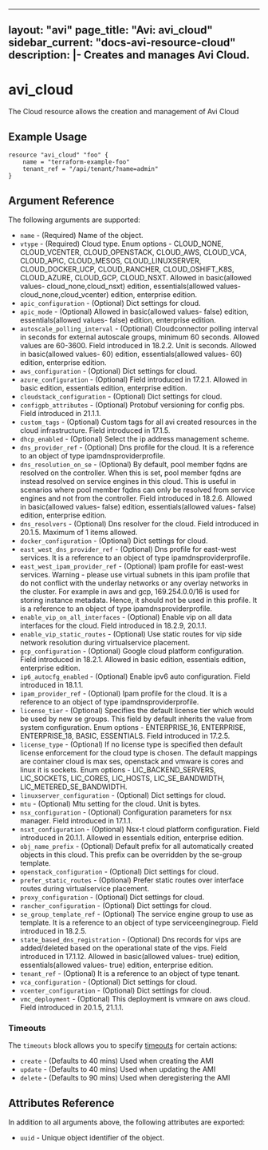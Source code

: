 <!--
    Copyright 2021 VMware, Inc.
    SPDX-License-Identifier: Mozilla Public License 2.0
-->
---
layout: "avi"
page_title: "Avi: avi_cloud"
sidebar_current: "docs-avi-resource-cloud"
description: |-
  Creates and manages Avi Cloud.
---

# avi_cloud

The Cloud resource allows the creation and management of Avi Cloud

## Example Usage

```hcl
resource "avi_cloud" "foo" {
    name = "terraform-example-foo"
    tenant_ref = "/api/tenant/?name=admin"
}
```

## Argument Reference

The following arguments are supported:

* `name` - (Required) Name of the object.
* `vtype` - (Required) Cloud type. Enum options - CLOUD_NONE, CLOUD_VCENTER, CLOUD_OPENSTACK, CLOUD_AWS, CLOUD_VCA, CLOUD_APIC, CLOUD_MESOS, CLOUD_LINUXSERVER, CLOUD_DOCKER_UCP, CLOUD_RANCHER, CLOUD_OSHIFT_K8S, CLOUD_AZURE, CLOUD_GCP, CLOUD_NSXT. Allowed in basic(allowed values- cloud_none,cloud_nsxt) edition, essentials(allowed values- cloud_none,cloud_vcenter) edition, enterprise edition.
* `apic_configuration` - (Optional) Dict settings for cloud.
* `apic_mode` - (Optional) Allowed in basic(allowed values- false) edition, essentials(allowed values- false) edition, enterprise edition.
* `autoscale_polling_interval` - (Optional) Cloudconnector polling interval in seconds for external autoscale groups, minimum 60 seconds. Allowed values are 60-3600. Field introduced in 18.2.2. Unit is seconds. Allowed in basic(allowed values- 60) edition, essentials(allowed values- 60) edition, enterprise edition.
* `aws_configuration` - (Optional) Dict settings for cloud.
* `azure_configuration` - (Optional) Field introduced in 17.2.1. Allowed in basic edition, essentials edition, enterprise edition.
* `cloudstack_configuration` - (Optional) Dict settings for cloud.
* `configpb_attributes` - (Optional) Protobuf versioning for config pbs. Field introduced in 21.1.1.
* `custom_tags` - (Optional) Custom tags for all avi created resources in the cloud infrastructure. Field introduced in 17.1.5.
* `dhcp_enabled` - (Optional) Select the ip address management scheme.
* `dns_provider_ref` - (Optional) Dns profile for the cloud. It is a reference to an object of type ipamdnsproviderprofile.
* `dns_resolution_on_se` - (Optional) By default, pool member fqdns are resolved on the controller. When this is set, pool member fqdns are instead resolved on service engines in this cloud. This is useful in scenarios where pool member fqdns can only be resolved from service engines and not from the controller. Field introduced in 18.2.6. Allowed in basic(allowed values- false) edition, essentials(allowed values- false) edition, enterprise edition.
* `dns_resolvers` - (Optional) Dns resolver for the cloud. Field introduced in 20.1.5. Maximum of 1 items allowed.
* `docker_configuration` - (Optional) Dict settings for cloud.
* `east_west_dns_provider_ref` - (Optional) Dns profile for east-west services. It is a reference to an object of type ipamdnsproviderprofile.
* `east_west_ipam_provider_ref` - (Optional) Ipam profile for east-west services. Warning - please use virtual subnets in this ipam profile that do not conflict with the underlay networks or any overlay networks in the cluster. For example in aws and gcp, 169.254.0.0/16 is used for storing instance metadata. Hence, it should not be used in this profile. It is a reference to an object of type ipamdnsproviderprofile.
* `enable_vip_on_all_interfaces` - (Optional) Enable vip on all data interfaces for the cloud. Field introduced in 18.2.9, 20.1.1.
* `enable_vip_static_routes` - (Optional) Use static routes for vip side network resolution during virtualservice placement.
* `gcp_configuration` - (Optional) Google cloud platform configuration. Field introduced in 18.2.1. Allowed in basic edition, essentials edition, enterprise edition.
* `ip6_autocfg_enabled` - (Optional) Enable ipv6 auto configuration. Field introduced in 18.1.1.
* `ipam_provider_ref` - (Optional) Ipam profile for the cloud. It is a reference to an object of type ipamdnsproviderprofile.
* `license_tier` - (Optional) Specifies the default license tier which would be used by new se groups. This field by default inherits the value from system configuration. Enum options - ENTERPRISE_16, ENTERPRISE, ENTERPRISE_18, BASIC, ESSENTIALS. Field introduced in 17.2.5.
* `license_type` - (Optional) If no license type is specified then default license enforcement for the cloud type is chosen. The default mappings are container cloud is max ses, openstack and vmware is cores and linux it is sockets. Enum options - LIC_BACKEND_SERVERS, LIC_SOCKETS, LIC_CORES, LIC_HOSTS, LIC_SE_BANDWIDTH, LIC_METERED_SE_BANDWIDTH.
* `linuxserver_configuration` - (Optional) Dict settings for cloud.
* `mtu` - (Optional) Mtu setting for the cloud. Unit is bytes.
* `nsx_configuration` - (Optional) Configuration parameters for nsx manager. Field introduced in 17.1.1.
* `nsxt_configuration` - (Optional) Nsx-t cloud platform configuration. Field introduced in 20.1.1. Allowed in essentials edition, enterprise edition.
* `obj_name_prefix` - (Optional) Default prefix for all automatically created objects in this cloud. This prefix can be overridden by the se-group template.
* `openstack_configuration` - (Optional) Dict settings for cloud.
* `prefer_static_routes` - (Optional) Prefer static routes over interface routes during virtualservice placement.
* `proxy_configuration` - (Optional) Dict settings for cloud.
* `rancher_configuration` - (Optional) Dict settings for cloud.
* `se_group_template_ref` - (Optional) The service engine group to use as template. It is a reference to an object of type serviceenginegroup. Field introduced in 18.2.5.
* `state_based_dns_registration` - (Optional) Dns records for vips are added/deleted based on the operational state of the vips. Field introduced in 17.1.12. Allowed in basic(allowed values- true) edition, essentials(allowed values- true) edition, enterprise edition.
* `tenant_ref` - (Optional) It is a reference to an object of type tenant.
* `vca_configuration` - (Optional) Dict settings for cloud.
* `vcenter_configuration` - (Optional) Dict settings for cloud.
* `vmc_deployment` - (Optional) This deployment is vmware on aws cloud. Field introduced in 20.1.5, 21.1.1.


### Timeouts

The `timeouts` block allows you to specify [timeouts](https://www.terraform.io/docs/configuration/resources.html#timeouts) for certain actions:

* `create` - (Defaults to 40 mins) Used when creating the AMI
* `update` - (Defaults to 40 mins) Used when updating the AMI
* `delete` - (Defaults to 90 mins) Used when deregistering the AMI

## Attributes Reference

In addition to all arguments above, the following attributes are exported:

* `uuid` -  Unique object identifier of the object.

